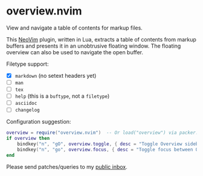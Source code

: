 # overview.nvim

View and navigate a table of contents for markup files.

This [NeoVim](https://neovim.io) plugin, written in Lua, extracts a table of
contents from markup buffers and presents it in an unobtrusive floating window.
The floating overview can also be used to navigate the open buffer.

Filetype support:
- [x] `markdown` (no setext headers yet)
- [ ] `man`
- [ ] `tex`
- [ ] `help` (this is a `buftype`, not a `filetype`)
- [ ] `asciidoc`
- [ ] `changelog`

Configuration suggestion:
```lua
overview = require("overview.nvim")  -- Or load("overview") via packer.nvim
if overview then
    bindkey("n", "gO", overview.toggle, { desc = "Toggle Overview sidebar for current buffer" })
    bindkey("n", "go", overview.focus, { desc = "Toggle focus between Overview sidebar and source buffer" })
end
```

Please send patches/queries to my [public inbox](https://lists.sr.ht/~adigitoleo/public-inbox).
